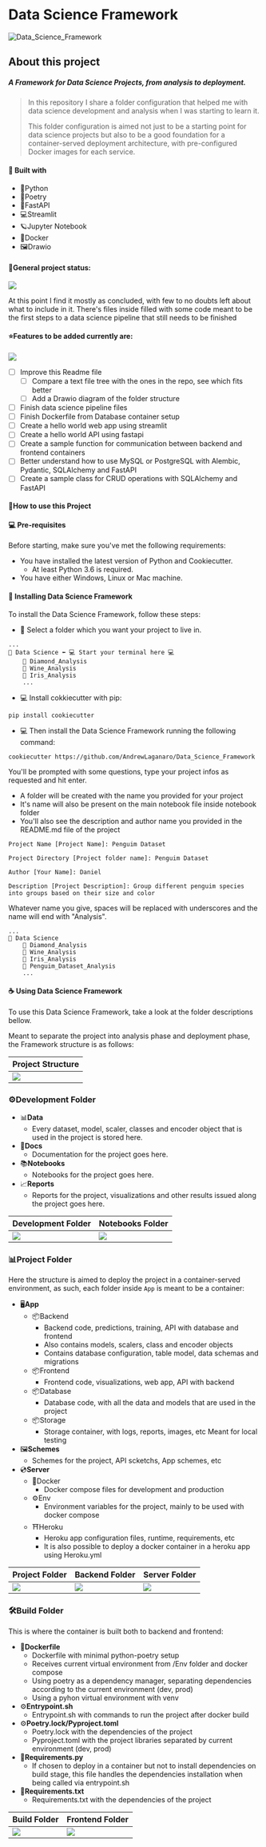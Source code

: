# Data Science Framework

![Data_Science_Framework](Images/Framework_data_science.png)

## **About this project**

##### A Framework for Data Science Projects, from analysis to deployment.

>In this repository I share a folder configuration that helped me with data science development and analysis when I was starting to learn it.
>
>This folder configuration is aimed not just to be a starting point for data science projects but also to be a good foundation for a container-served deployment architecture, with pre-configured Docker images for each service.

#### 🚀 **Built with**
- 🐍Python
- 📘Poetry
- 🔌FastAPI
- 💻Streamlit
- 🪐Jupyter Notebook
- 🐳Docker
- 🖼Drawio

#### 🎯**General project status:**

![](https://us-central1-progress-markdown.cloudfunctions.net/progress/100)

At this point I find it mostly as concluded, with few to no doubts left about what to include in it.
There's files inside filled with some code meant to be the first steps to a data science pipeline that still needs to be finished

#### ⭐️**Features to be added currently are:**

![](https://us-central1-progress-markdown.cloudfunctions.net/progress/20)

* [ ] Improve this Readme file
    * [ ] Compare a text file tree with the ones in the repo, see which fits better
    * [ ] Add a Drawio diagram of the folder structure
* [ ] Finish data science pipeline files
* [ ] Finish Dockerfile from Database container setup
* [ ] Create a hello world web app using streamlit
* [ ] Create a hello world API using fastapi
* [ ] Create a sample function for communication between backend and frontend containers
* [ ] Better understand how to use MySQL or PostgreSQL with Alembic, Pydantic, SQLAlchemy and FastAPI
* [ ] Create a sample class for CRUD operations with SQLAlchemy and FastAPI

#### 📝**How to use this Project**

#### 💻 Pre-requisites

Before starting, make sure you've met the following requirements:

- You have installed the latest version of Python and Cookiecutter.
    - At least Python 3.6 is required.
- You have either Windows, Linux or Mac machine.

#### 🚀 Installing Data Science Framework

To install the Data Science Framework, follow these steps:

- 📁 Select a folder which you want your project to live in.
```
...
📁 Data Science ⬅️ 💻 Start your terminal here 💻
    📁 Diamond_Analysis
    📁 Wine_Analysis
    📁 Iris_Analysis
    ...
```
- 💻 Install cokkiecutter with pip:

```
pip install cookiecutter
```
- 💻 Then install the Data Science Framework running the following command:

```
cookiecutter https://github.com/AndrewLaganaro/Data_Science_Framework
```
You'll be prompted with some questions, type your project infos as requested and hit enter.

- A folder will be created with the name you provided for your project
- It's name will also be present on the main notebook file inside notebook folder
- You'll also see the description and author name you provided in the README.md file of the project

```
Project Name [Project Name]: Penguim Dataset

Project Directory [Project folder name]: Penguim Dataset

Author [Your Name]: Daniel

Description [Project Description]: Group different penguim species into groups based on their size and color
```
Whatever name you give, spaces will be replaced with underscores and the name will end with "Analysis".
```
...
📁 Data Science
    📁 Diamond_Analysis
    📁 Wine_Analysis
    📁 Iris_Analysis
    📁 Penguim_Dataset_Analysis
    ...
```

#### ☕ Using Data Science Framework
To use this Data Science Framework, take a look at the folder descriptions bellow.

Meant to separate the project into analysis phase and deployment phase, the Framework structure is as follows:

| **Project Structure** |
| ----------------- |
| ![](Images/Project_view.png) |

### ⚙️**Development Folder**

* 📊**Data**
    * Every dataset, model, scaler, classes and encoder object that is used in the project is stored here.
* 📑**Docs**
    * Documentation for the project goes here.
* 📚**Notebooks**
    * Notebooks for the project goes here.
* 📈**Reports**
    * Reports for the project, visualizations and other results issued along the project goes here.

| **Development Folder** | **Notebooks Folder** |
| ------------------ | ---------------- |
| ![](Images/Development_folder_view.png) | ![](Images/Notebooks_folder_view.png) |

### 📊**Project Folder**

Here the structure is aimed to deploy the project in a container-served environment, as such, each folder inside ``` App ``` is meant to be a container:

* 🖥**App**
    * 📦Backend
        * Backend code, predictions, training, API with database and frontend
        * Also contains models, scalers, class and encoder objects
        * Contains database configuration, table model, data schemas and migrations
    * 📦Frontend
        * Frontend code, visualizations, web app, API with backend
    * 📦Database
        * Database code, with all the data and models that are used in the project
    * 📦Storage
        * Storage container, with logs, reports, images, etc Meant for local testing
* 🖼**Schemes**
    * Schemes for the project, API scketchs, App schemes, etc
* 💿**Server**
    * 🐳Docker
        * Docker compose files for development and production
    * ⚙️Env
        * Environment variables for the project, mainly to be used with docker compose
    * ⛩Heroku
        * Heroku app configuration files, runtime, requirements, etc
        * It is also possible to deploy a docker container in a heroku app using Heroku.yml

| **Project Folder** | **Backend Folder** | **Server Folder** |
| -------------- | -------------- | ------------- |
| ![](Images/Project_folder_view.png) | ![](Images/Backend_folder_view.png) | ![](Images/Server_folder_view.png) |

### 🛠**Build Folder**

This is where the container is built both to backend and frontend:

* 🔧**Dockerfile**
    * Dockerfile with minimal python-poetry setup
    * Receives current virtual environment from /Env folder and docker compose
    * Using poetry as a dependency manager, separating dependencies according to the current environment (dev, prod)
    * Using a pyhon virtual environment with venv
* ⚙️**Entrypoint.sh**
    * Entrypoint.sh with commands to run the project after docker build
* ⚙️**Poetry.lock/Pyproject.toml**
    * Poetry.lock with the dependencies of the project
    * Pyproject.toml with the project libraries separated by current environment (dev, prod)
* 📝**Requirements.py**
    * If chosen to deploy in a container but not to install dependencies on build stage, this file handles the dependencies installation when being called via entrypoint.sh
* 📝**Requirements.txt**
    * Requirements.txt with the dependencies of the project

| **Build Folder** | **Frontend Folder** |
| ------------ | --------------- |
| ![](Images/Build_folder_view.png) | ![](Images/Frontend_folder_view.png) |